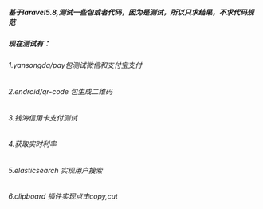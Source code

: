 ##### 基于laravel5.8,测试一些包或者代码，因为是测试，所以只求结果，不求代码规范

##### 现在测试有：

###### 1.yansongda/pay包测试微信和支付宝支付
###### 2.endroid/qr-code 包生成二维码
###### 3.钱海信用卡支付测试
###### 4.获取实时利率
###### 5.elasticsearch 实现用户搜索
###### 6.clipboard 插件实现点击copy,cut